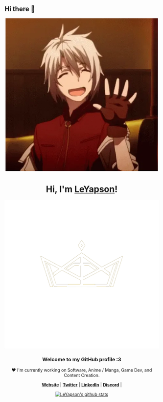 ## Hi there 👋
<p align="center">
  <a href="https://theauyapi-portfolio.netlify.app">
    <img src="anime-boy.webp" alt="Banner">
  </a>
</p>

<h1 align="center">Hi, I'm <a href="https://theauyapi-portfolio.netlify.app">LeYapson</a>!</h1>
<p align="center">
  <a href="https://theauyapi-portfolio.netlify.app">
    <img src="Yapson_Studio_white.png" alt="LeYapson">
  </a>
</p>
<h3 align="center">Welcome to my GitHub profile :3</h3>

<p align="center">❤ I'm currently working on Software, Anime / Manga, Game Dev, and Content Creation.</p>

<p align="center">
  <strong><a href="https://theauyapi-portfolio.netlify.app">Website</a></strong> |
  <strong><a href="https://x.com/yatokishi">Twitter</a></strong> |
  <strong><a href="www.linkedin.com/in/theau-yapi">LinkedIn</a></strong> |
  <strong><a href="https://discord.gg/93fJgDmhec">Discord</a></strong> |
</p>

<p align="center">
  <a href="https://github.com/LeYapson"><img src="https://github-readme-stats.vercel.app/api?username=LeYapson&hide_border=true&show_icons=true" alt="LeYapson's github stats"></a>
</p>
